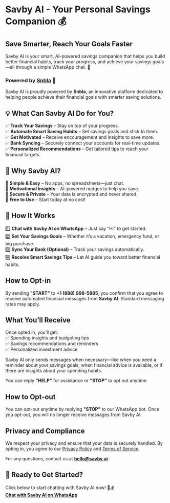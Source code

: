 # Savby AI - Your Personal Savings Companion 💰

## Save Smarter, Reach Your Goals Faster

Savby AI is your smart, AI-powered savings companion that helps you build better financial habits, track your progress, and achieve your savings goals—all through a simple WhatsApp chat. 🚀

### Powered by [Snbla](https://www.snbla.com) 🔗

Savby AI is proudly powered by **Snbla**, an innovative platform dedicated to helping people achieve their financial goals with smarter saving solutions.

## 💡 What Can Savby AI Do for You?

✅ **Track Your Savings** – Stay on top of your progress.  
✅ **Automate Smart Saving Habits** – Set savings goals and stick to them.  
✅ **Get Motivated** – Receive encouragement and insights to save more.  
✅ **Bank Syncing** – Securely connect your accounts for real-time updates.  
✅ **Personalized Recommendations** – Get tailored tips to reach your financial targets.

## 🌟 Why Savby AI?

🔹 **Simple & Easy** – No apps, no spreadsheets—just chat.  
🔹 **Motivational Insights** – AI-powered nudges to help you save.  
🔹 **Secure & Private** – Your data is encrypted and never shared.  
🔹 **Free to Use** – Start today at no cost!

## 🚀 How It Works

1️⃣ **Chat with Savby AI on WhatsApp** – Just say “Hi” to get started.  
2️⃣ **Set Your Savings Goals** – Whether it’s a vacation, emergency fund, or big purchase.  
3️⃣ **Sync Your Bank (Optional)** – Track your savings automatically.  
4️⃣ **Receive Smart Savings Tips** – Let AI guide you toward better financial habits.

## How to Opt-in

By sending **"START"** to **+1 (888) 998-5885**, you confirm that you agree to receive automated financial messages from **Savby AI**. Standard messaging rates may apply.

## What You’ll Receive

Once opted in, you’ll get:  
✅ Spending insights and budgeting tips  
✅ Savings recommendations and reminders  
✅ Personalized investment advice

Savby AI only sends messages when necessary—like when you need a reminder about your savings goals, when financial advice is available, or if there are insights about your spending habits.

You can reply **"HELP"** for assistance or **"STOP"** to opt out anytime.

## How to Opt-out

You can opt-out anytime by replying **"STOP"** to our WhatsApp bot. Once you opt-out, you will no longer receive messages from Savby AI.

## Privacy and Compliance

We respect your privacy and ensure that your data is securely handled. By opting in, you agree to our [Privacy Policy](https://savby.ai/privacy) and [Terms of Service](https://savby.ai/terms).

For any questions, contact us at **hello@savby.ai**.

## 📌 Ready to Get Started?

Click below to start chatting with Savby AI now! 💬💰  
[**Chat with Savby AI on WhatsApp**](https://wa.me/message/KK4E4Y6TBYHNC1)

